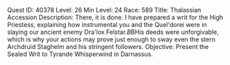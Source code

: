 Quest ID: 40378
Level: 26
Min Level: 24
Race: 589
Title: Thalassian Accession
Description: There, it is done. I have prepared a writ for the High Priestess, explaining how instrumental you and the Quel'dorei were in slaying our ancient enemy Dra'lox Felstar.$B$BHis deeds were unforgivable, which is why your actions may prove just enough to sway even the stern Archdruid Staghelm and his stringent followers.
Objective: Present the Sealed Writ to Tyrande Whisperwind in Darnassus.
